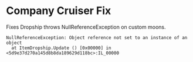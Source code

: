 # Company Cruiser Fix
Fixes Dropship throws NullReferenceException on custom moons.

```
NullReferenceException: Object reference not set to an instance of an object
  at ItemDropship.Update () [0x00000] in <5d9e37d270a145d8b8da189629d118bc>:IL_00000 
```